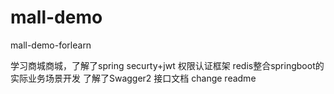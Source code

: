 # mall-demo
mall-demo-forlearn

学习商城商城，了解了spring securty+jwt 权限认证框架
redis整合springboot的实际业务场景开发
了解了Swagger2 接口文档
change readme
